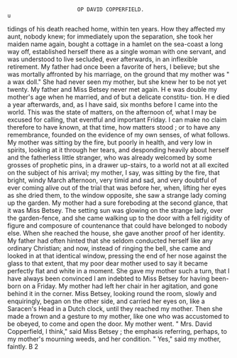                           OP DAVID COPPERFIELD.                               u


  tidings of his death reached home, within ten years. How they affected
  my aunt, nobody knew; for immediately upon the separation, she took
 her maiden name again, bought a cottage in a hamlet on the sea-coast a
 long way off, established herself there as a single woman with one servant,
 and was understood to live secluded, ever afterwards, in an inflexible
 retirement.
     My father had once been a favorite of hers, I believe; but she was
 mortally affronted by his marriage, on the ground that my mother was
 " a wax doll."     She had never seen my mother, but she knew her to be
 not yet twenty. My father and Miss Betsey never met again. H e was
 double my mother's age when he married, and of but a delicate constitu-
 tion. H e died a year afterwards, and, as I have said, six months before I
 came into the world.
     This was the state of matters, on the afternoon of, what I may be
 excused for calling, that eventful and important Friday. I can make no
 claim therefore to have known, at that time, how matters stood ; or to have
 any remembrance, founded on the evidence of my own senses, of what
 follows.
     My mother was sitting by the fire, but poorly in health, and very low
 in spirits, looking at it through her tears, and desponding heavily about
 herself and the fatherless little stranger, who was already welcomed by some
 grosses of prophetic pins, in a drawer up-stairs, to a world not at all excited
on the subject of his arrival; my mother, I say, was sitting by the fire,
that bright, windy March afternoon, very timid and sad, and very doubtful
of ever coming alive out of the trial that was before her, when, lifting her
eyes as she dried them, to the window opposite, she saw a strange lady
coming up the garden.
    My mother had a sure foreboding at the second glance, that it was Miss
Betsey. The setting sun was glowing on the strange lady, over the
garden-fence, and she came walking up to the door with a fell rigidity
of figure and composure of countenance that could have belonged to
nobody else.
    When she reached the house, she gave another proof of her identity.
My father had often hinted that she seldom conducted herself like any
ordinary Christian; and now, instead of ringing the bell, she came and
looked in at that identical window, pressing the end of her nose against
the glass to that extent, that my poor dear mother used to say it became
perfectly flat and white in a moment.
    She gave my mother such a turn, that I have always been convinced I
am indebted to Miss Betsey for having been-born on a Friday.
    My mother had left her chair in her agitation, and gone behind it in
the corner. Miss Betsey, looking round the room, slowly and enquiringly,
began on the other side, and carried her eyes on, like a Saracen's Head in
a Dutch clock, until they reached my mother. Then she made a frown
and a gesture to my mother, like one who was accustomed to be obeyed,
to come and open the door. My mother went.
    " Mrs. David Copperfield, I think,"      said Miss Betsey ; the emphasis
referring, perhaps, to my mother's mourning weeds, and her condition.
    " Yes," said my mother, faintly.
                                       B 2
